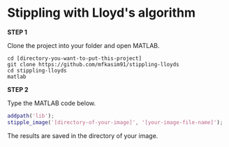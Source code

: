 # Stippling with Lloyd's algorithm

**STEP 1**

Clone the project into your folder and open MATLAB.

```
cd [directory-you-want-to-put-this-project]
git clone https://github.com/mfkasim91/stippling-lloyds
cd stippling-lloyds
matlab
```

**STEP 2**

Type the MATLAB code below.

```matlab
addpath('lib');
stipple_image('[directory-of-your-image]', '[your-image-file-name]');
```

The results are saved in the directory of your image.
